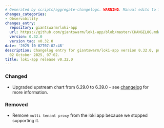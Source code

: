 ```yaml
---
# Generated by scripts/aggregate-changelogs. WARNING: Manual edits to this files will be overwritten.
changes_categories:
- Observability
changes_entry:
  repository: giantswarm/loki-app
  url: https://github.com/giantswarm/loki-app/blob/master/CHANGELOG.md#0320---2025-10-01
  version: 0.32.0
  version_tag: v0.32.0
date: '2025-10-02T07:02:48'
description: Changelog entry for giantswarm/loki-app version 0.32.0, published on
  02 October 2025, 07:02.
title: loki-app release v0.32.0
---
```


### Changed
- Upgraded upstream chart from 6.29.0 to 6.39.0 - see [changelog](https://github.com/grafana/loki/blob/main/production/helm/loki/CHANGELOG.md) for more information.
### Removed
- Remove `multi tenant proxy` from the loki app because we stopped supporting it.
